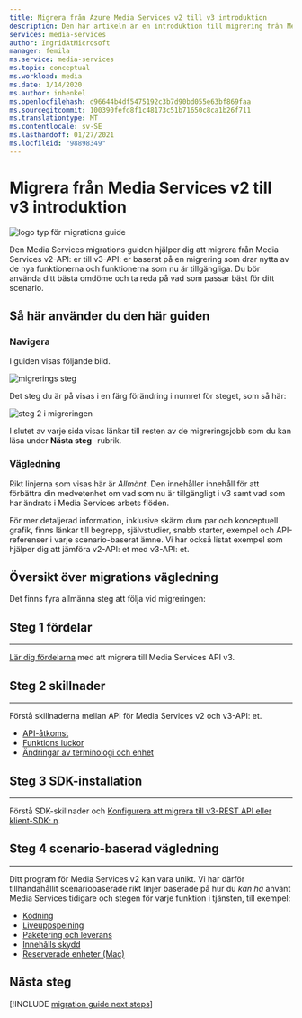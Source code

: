 ```yaml
---
title: Migrera från Azure Media Services v2 till v3 introduktion
description: Den här artikeln är en introduktion till migrering från Media Services v2 till v3.
services: media-services
author: IngridAtMicrosoft
manager: femila
ms.service: media-services
ms.topic: conceptual
ms.workload: media
ms.date: 1/14/2020
ms.author: inhenkel
ms.openlocfilehash: d96644b4df5475192c3b7d90bd055e63bf869faa
ms.sourcegitcommit: 100390fefd8f1c48173c51b71650c8ca1b26f711
ms.translationtype: MT
ms.contentlocale: sv-SE
ms.lasthandoff: 01/27/2021
ms.locfileid: "98898349"
---
```

# <a name="migrate-from-media-services-v2-to-v3-introduction"></a>Migrera från Media Services v2 till v3 introduktion

![logo typ för migrations guide](./media/migration-guide/azure-media-services-logo-migration-guide.svg)

Den Media Services migrations guiden hjälper dig att migrera från Media Services v2-API: er till v3-API: er baserat på en migrering som drar nytta av de nya funktionerna och funktionerna som nu är tillgängliga. Du bör använda ditt bästa omdöme och ta reda på vad som passar bäst för ditt scenario.

## <a name="how-to-use-this-guide"></a>Så här använder du den här guiden

### <a name="navigating"></a>Navigera

I guiden visas följande bild.

![migrerings steg](./media/migration-guide/steps.svg)<br/>

Det steg du är på visas i en färg förändring i numret för steget, som så här:

![steg 2 i migreringen](./media/migration-guide/steps-2.svg)<br/>

I slutet av varje sida visas länkar till resten av de migreringsjobb som du kan läsa under **Nästa steg** -rubrik.

### <a name="guidance"></a>Vägledning

Rikt linjerna som visas här är *Allmänt*. Den innehåller innehåll för att förbättra din medvetenhet om vad som nu är tillgängligt i v3 samt vad som har ändrats i Media Services arbets flöden.

För mer detaljerad information, inklusive skärm dum par och konceptuell grafik, finns länkar till begrepp, självstudier, snabb starter, exempel och API-referenser i varje scenario-baserat ämne. Vi har också listat exempel som hjälper dig att jämföra v2-API: et med v3-API: et.

## <a name="migration-guidance-overview"></a>Översikt över migrations vägledning

Det finns fyra allmänna steg att följa vid migreringen:

## <a name="step-1-benefits"></a>Steg 1 fördelar

<hr color="#5ea0ef" size="10">

[Lär dig fördelarna](migrate-v-2-v-3-migration-benefits.md) med att migrera till Media Services API v3.

## <a name="step-2-differences"></a>Steg 2 skillnader

<hr color="#5ea0ef" size="10">

Förstå skillnaderna mellan API för Media Services v2 och v3-API: et.

- [API-åtkomst](migrate-v-2-v-3-differences-api-access.md)
- [Funktions luckor](migrate-v-2-v-3-differences-feature-gaps.md)
- [Ändringar av terminologi och enhet](migrate-v-2-v-3-differences-terminology.md)

## <a name="step-3-sdk-setup"></a>Steg 3 SDK-installation

<hr color="#5ea0ef" size="10">

Förstå SDK-skillnader och [Konfigurera att migrera till v3-REST API eller klient-SDK: n](migrate-v-2-v-3-migration-setup.md).

## <a name="step-4-scenario-based-guidance"></a>Steg 4 scenario-baserad vägledning

<hr color="#5ea0ef" size="10">

Ditt program för Media Services v2 kan vara unikt. Vi har därför tillhandahållit scenariobaserade rikt linjer baserade på hur du *kan ha* använt Media Services tidigare och stegen för varje funktion i tjänsten, till exempel:

- [Kodning](migrate-v-2-v-3-migration-scenario-based-encoding.md)
- [Liveuppspelning](migrate-v-2-v-3-migration-scenario-based-live-streaming.md)
- [Paketering och leverans](migrate-v-2-v-3-migration-scenario-based-publishing.md)
- [Innehålls skydd](migrate-v-2-v-3-migration-scenario-based-content-protection.md)
- [Reserverade enheter (Mac)](migrate-v-2-v-3-migration-scenario-based-media-reserved-units.md)

## <a name="next-steps"></a>Nästa steg

[!INCLUDE [migration guide next steps](./includes/migration-guide-next-steps.md)]
